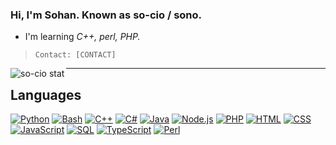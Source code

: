 ### **Hi, I'm Sohan. Known as so-cio / sono.**
  - I'm learning *C++, perl, PHP.*

> `Contact: [CONTACT]`

<img align="left" alt="so-cio stat" src="https://github-readme-stats.vercel.app/api?username=so-cio&show_icons=true&theme=dark&hide_border=true">
<div>
  <hr>
    <h2 align="left">Languages</h2>
    <a href="#"><img alt="Python" src="https://img.shields.io/badge/Python-14354C.svg?style=flat&logo=python&amp;logoColor=white" style="max-width: 100%;"></a>
    <a href="#"><img alt="Bash" src="https://img.shields.io/badge/Bash-121011.svg?logo=gnu-bash&amp;logoColor=white" style="max-width: 100%;"></a>
    <a href="#"><img alt="C++" src="https://custom-icon-badges.herokuapp.com/badge/C++-9C033A.svg?logo=cpp2&amp;logoColor=white" style="max-width: 100%;"></a>
    <a href="#"><img alt="C#" src="https://custom-icon-badges.herokuapp.com/badge/C%23-68217A.svg?logo=cs2&amp;logoColor=white" style="max-width: 100%;"></a>
    <a href="#"><img alt="Java" src="https://img.shields.io/badge/Java-007396.svg?logo=java&amp;logoColor=white" style="max-width: 100%;"></a>
    <a href="#"><img alt="Node.js" src="https://img.shields.io/badge/Node.js-43853D.svg?logo=node.js&amp;logoColor=white" style="max-width: 100%;"></a>
    <a href="#"><img alt="PHP" src="https://img.shields.io/badge/PHP-777BB4.svg?logo=php&amp;logoColor=white" style="max-width: 100%;"></a>
    <a href="#"><img alt="HTML" src="https://img.shields.io/badge/HTML-E34F26.svg?logo=html5&amp;logoColor=white" style="max-width: 100%;"></a>
    <a href="#"><img alt="CSS" src="https://img.shields.io/badge/CSS-1572B6.svg?logo=css3&amp;logoColor=white" style="max-width: 100%;"></a>
    <a href="#"><img alt="JavaScript" src="https://img.shields.io/badge/JavaScript-F7DF1E.svg?logo=javascript&amp;logoColor=black" style="max-width: 100%;"></a>
    <a href="#"><img alt="SQL" src="https://img.shields.io/badge/-SQL-0082ee?style=flat&logo=sql&logoColor=white" style="max-width: 100%;"></a>
    <a href="#"><img alt="TypeScript" src="https://img.shields.io/badge/-TypeScript-0082ee?style=flat&logo=typescript&logoColor=white" style="max-width: 100%"></a>
    <a href="#"><img alt="Perl" src="https://img.shields.io/badge/-Perl-9583ab?style=flat&logo=perl&logoColor=white" style="max-width: 100%"></a>
</div>
